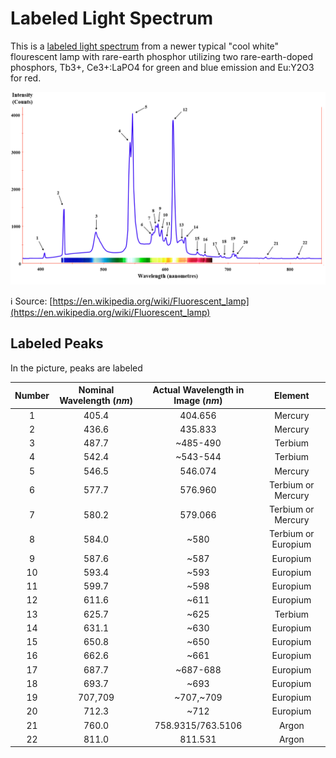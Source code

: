 # Labeled Light Spectrum

This is a [labeled light spectrum](https://commons.wikimedia.org/wiki/File:Fluorescent_lighting_spectrum_peaks_labeled_with_colored_peaks_added.png) from a newer typical "cool white" flourescent lamp with rare-earth phosphor utilizing two rare-earth-doped phosphors, Tb3+, Ce3+:LaPO4 for green and blue emission and Eu:Y2O3 for red. 

![Image](./labeledSpectrum1.png)

ℹ️ Source: [https://en.wikipedia.org/wiki/Fluorescent_lamp](https://en.wikipedia.org/wiki/Fluorescent_lamp)

## Labeled Peaks

In the picture, peaks are labeled

| Number | Nominal Wavelength (*nm*) | Actual Wavelength in Image (*nm*) | Element |
| :----: | :-----------------------: | :-------------------------------: | :-----: |
|1|	405.4	| 404.656 | Mercury |
|2|	436.6	|435.833 | Mercury |
|3|	487.7	|	~485-490 | Terbium |
|4|	542.4	|~543-544| Terbium |
|5|	546.5	|	546.074  | Mercury |
|6|	577.7	|576.960 | Terbium or Mercury |
|7|	580.2	|579.066 | Terbium or Mercury |
|8|	584.0	|	~580 | Terbium or Europium |
|9|	587.6	|	~587 | Europium |
|10|	593.4	|	~593 | Europium |
|11| 599.7|		~598 | Europium |
|12|	611.6	|~611 | Europium |
|13|	625.7	|	~625| Terbium |
|14|	631.1	|	~630 | Europium |
|15|	650.8	|	~650 | Europium |
|16|	662.6	|	~661 | Europium |
|17|	687.7	|~687-688 | Europium |
|18|	693.7	|	~693 | Europium |
|19|	707,709	|	~707,~709 | Europium |
|20|	712.3	|	~712 | Europium |
|21|	760.0	|	758.9315/763.5106  | Argon |
|22|	811.0	|	811.531| Argon |
